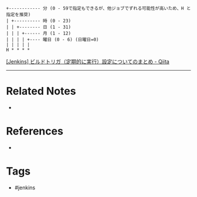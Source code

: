 
```
+------------ 分 (0 - 59で指定もできるが、他ジョブでずれる可能性が高いため、H と指定を推奨)
| +---------- 時 (0 - 23)
| | +-------- 日 (1 - 31)
| | | +------ 月 (1 - 12)
| | | | +---- 曜日 (0 - 6) (日曜日=0)
| | | | |
H * * * *
```

[\[Jenkins\] ビルドトリガ（定期的に実行）設定についてのまとめ - Qiita](https://qiita.com/koara-local/items/79cb9c08e77ac9d94b1d)

---
# Related Notes
- 

# References
- 

# Tags
- #jenkins 